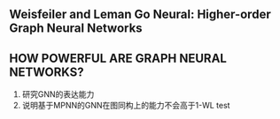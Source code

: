 ## Weisfeiler and Leman Go Neural: Higher-order Graph Neural Networks
## HOW POWERFUL ARE GRAPH NEURAL NETWORKS?
1. 研究GNN的表达能力
2. 说明基于MPNN的GNN在图同构上的能力不会高于1-WL test